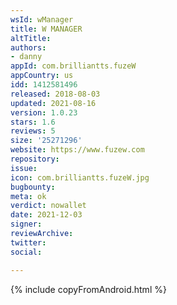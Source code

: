 ```yaml
---
wsId: wManager
title: W MANAGER
altTitle: 
authors:
- danny
appId: com.brilliantts.fuzeW
appCountry: us
idd: 1412581496
released: 2018-08-03
updated: 2021-08-16
version: 1.0.23
stars: 1.6
reviews: 5
size: '25271296'
website: https://www.fuzew.com
repository: 
issue: 
icon: com.brilliantts.fuzeW.jpg
bugbounty: 
meta: ok
verdict: nowallet
date: 2021-12-03
signer: 
reviewArchive: 
twitter: 
social: 

---
```


{% include copyFromAndroid.html %}